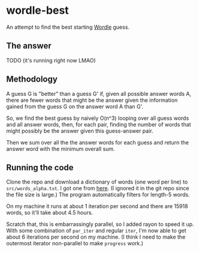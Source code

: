 # wordle-best

An attempt to find the best starting [Wordle][1] guess.

## The answer

TODO (it's running right now LMAO)

## Methodology

A guess G is "better" than a guess G' if, given all possible answer words A,
there are fewer words that might be the answer given the information gained from
the guess G on the answer word A than G'.

So, we find the best guess by naively O(n^3) looping over all guess words and
all answer words, then, for each pair, finding the number of words that might
possibly be the answer given this guess-answer pair.

Then we sum over all the the answer words for each guess and return the answer
word with the minimum overall sum.

## Running the code

Clone the repo and download a dictionary of words (one word per line) to
`src/words_alpha.txt`. I got one from [here][2]. (I ignored it in the git repo
since the file size is large.) The program automatically filters for length-5
words.

On my machine it runs at about 1 iteration per second and there are 15918 words,
so it'll take about 4.5 hours.

Scratch that, this is embarrassingly parallel, so I added rayon to speed it up.
With some combination of `par_iter` and regular `iter`, I'm now able to get
about 6 iterations per second on my machine. (I think I need to make the
outermost iterator non-parallel to make `progress` work.)

[1]: https://www.powerlanguage.co.uk/wordle/
[2]:
  https://github.com/dwyl/english-words/blob/22d7c41119076750a96fca2acd664ed994cc0a75/words_alpha.txt
